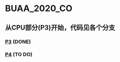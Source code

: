 # BUAA_2020_CO
## 从CPU部分(P3)开始，代码见各个分支
### [P3](https://github.com/mr823929973/BUAA_2020_MIPS_CPU/tree/p3) (DONE)
### [P4](https://github.com/mr823929973/BUAA_2020_MIPS_CPU/tree/p4) (TO DO)

